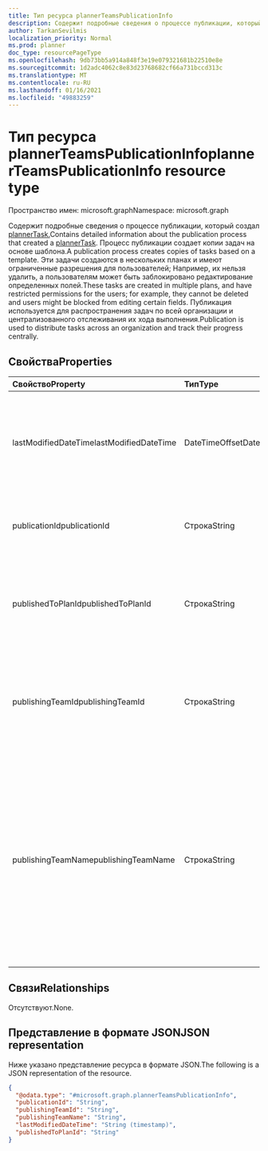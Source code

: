 ```yaml
---
title: Тип ресурса plannerTeamsPublicationInfo
description: Содержит подробные сведения о процессе публикации, который создал plannerTask.
author: TarkanSevilmis
localization_priority: Normal
ms.prod: planner
doc_type: resourcePageType
ms.openlocfilehash: 9db73bb5a914a848f3e19e079321681b22510e8e
ms.sourcegitcommit: 1d2adc4062c8e83d23768682cf66a731bccd313c
ms.translationtype: MT
ms.contentlocale: ru-RU
ms.lasthandoff: 01/16/2021
ms.locfileid: "49883259"
---
```

# <a name="plannerteamspublicationinfo-resource-type"></a><span data-ttu-id="87845-103">Тип ресурса plannerTeamsPublicationInfo</span><span class="sxs-lookup"><span data-stu-id="87845-103">plannerTeamsPublicationInfo resource type</span></span>

<span data-ttu-id="87845-104">Пространство имен: microsoft.graph</span><span class="sxs-lookup"><span data-stu-id="87845-104">Namespace: microsoft.graph</span></span>

<span data-ttu-id="87845-105">Содержит подробные сведения о процессе публикации, который создал [plannerTask.](plannertask.md)</span><span class="sxs-lookup"><span data-stu-id="87845-105">Contains detailed information about the publication process that created a [plannerTask](plannertask.md).</span></span> <span data-ttu-id="87845-106">Процесс публикации создает копии задач на основе шаблона.</span><span class="sxs-lookup"><span data-stu-id="87845-106">A publication process creates copies of tasks based on a template.</span></span> <span data-ttu-id="87845-107">Эти задачи создаются в нескольких планах и имеют ограниченные разрешения для пользователей; Например, их нельзя удалить, а пользователям может быть заблокировано редактирование определенных полей.</span><span class="sxs-lookup"><span data-stu-id="87845-107">These tasks are created in multiple plans, and have restricted permissions for the users; for example, they cannot be deleted and users might be blocked from editing certain fields.</span></span> <span data-ttu-id="87845-108">Публикация используется для распространения задач по всей организации и централизованного отслеживания их хода выполнения.</span><span class="sxs-lookup"><span data-stu-id="87845-108">Publication is used to distribute tasks across an organization and track their progress centrally.</span></span>

## <a name="properties"></a><span data-ttu-id="87845-109">Свойства</span><span class="sxs-lookup"><span data-stu-id="87845-109">Properties</span></span>
|<span data-ttu-id="87845-110">Свойство</span><span class="sxs-lookup"><span data-stu-id="87845-110">Property</span></span>|<span data-ttu-id="87845-111">Тип</span><span class="sxs-lookup"><span data-stu-id="87845-111">Type</span></span>|<span data-ttu-id="87845-112">Описание</span><span class="sxs-lookup"><span data-stu-id="87845-112">Description</span></span>|
|:---|:---|:---|
|<span data-ttu-id="87845-113">lastModifiedDateTime</span><span class="sxs-lookup"><span data-stu-id="87845-113">lastModifiedDateTime</span></span>|<span data-ttu-id="87845-114">DateTimeOffset</span><span class="sxs-lookup"><span data-stu-id="87845-114">DateTimeOffset</span></span>|<span data-ttu-id="87845-115">Дата и время последнего изменения этой задачи в процессе публикации.</span><span class="sxs-lookup"><span data-stu-id="87845-115">The date and time when this task was last modified by the publication process.</span></span> <span data-ttu-id="87845-116">Только для чтения.</span><span class="sxs-lookup"><span data-stu-id="87845-116">Read-only.</span></span> |
|<span data-ttu-id="87845-117">publicationId</span><span class="sxs-lookup"><span data-stu-id="87845-117">publicationId</span></span>|<span data-ttu-id="87845-118">Строка</span><span class="sxs-lookup"><span data-stu-id="87845-118">String</span></span>| <span data-ttu-id="87845-119">Идентификатор публикации.</span><span class="sxs-lookup"><span data-stu-id="87845-119">The identifier of the publication.</span></span> <span data-ttu-id="87845-120">Только для чтения.</span><span class="sxs-lookup"><span data-stu-id="87845-120">Read-only.</span></span>|
|<span data-ttu-id="87845-121">publishedToPlanId</span><span class="sxs-lookup"><span data-stu-id="87845-121">publishedToPlanId</span></span>|<span data-ttu-id="87845-122">Строка</span><span class="sxs-lookup"><span data-stu-id="87845-122">String</span></span>|<span data-ttu-id="87845-123">Идентификатор **планировщика,** в который изначально была помещена эта задача.</span><span class="sxs-lookup"><span data-stu-id="87845-123">The identifier of the **plannerPlan** this task was originally placed in.</span></span> <span data-ttu-id="87845-124">Только для чтения.</span><span class="sxs-lookup"><span data-stu-id="87845-124">Read-only.</span></span> |
|<span data-ttu-id="87845-125">publishingTeamId</span><span class="sxs-lookup"><span data-stu-id="87845-125">publishingTeamId</span></span>|<span data-ttu-id="87845-126">Строка</span><span class="sxs-lookup"><span data-stu-id="87845-126">String</span></span>| <span data-ttu-id="87845-127">Идентификатор команды, [которая](team.md) инициировала процесс публикации.</span><span class="sxs-lookup"><span data-stu-id="87845-127">The identifier of the [team](team.md) that initiated the publication process.</span></span> <span data-ttu-id="87845-128">Только для чтения.</span><span class="sxs-lookup"><span data-stu-id="87845-128">Read-only.</span></span>|
|<span data-ttu-id="87845-129">publishingTeamName</span><span class="sxs-lookup"><span data-stu-id="87845-129">publishingTeamName</span></span>|<span data-ttu-id="87845-130">Строка</span><span class="sxs-lookup"><span data-stu-id="87845-130">String</span></span>|<span data-ttu-id="87845-131">Отображаемое имя команды, которая инициировала процесс публикации.</span><span class="sxs-lookup"><span data-stu-id="87845-131">The display name of the team that initiated the publication process.</span></span> <span data-ttu-id="87845-132">Это отображаемого имени только для ссылки и может не представлять наиболее последние имена команды.</span><span class="sxs-lookup"><span data-stu-id="87845-132">This display name is for reference only, and might not represent the most up-to-date name of the team.</span></span> <span data-ttu-id="87845-133">Только для чтения.</span><span class="sxs-lookup"><span data-stu-id="87845-133">Read-only.</span></span> |

## <a name="relationships"></a><span data-ttu-id="87845-134">Связи</span><span class="sxs-lookup"><span data-stu-id="87845-134">Relationships</span></span>
<span data-ttu-id="87845-135">Отсутствуют.</span><span class="sxs-lookup"><span data-stu-id="87845-135">None.</span></span>

## <a name="json-representation"></a><span data-ttu-id="87845-136">Представление в формате JSON</span><span class="sxs-lookup"><span data-stu-id="87845-136">JSON representation</span></span>
<span data-ttu-id="87845-137">Ниже указано представление ресурса в формате JSON.</span><span class="sxs-lookup"><span data-stu-id="87845-137">The following is a JSON representation of the resource.</span></span>
<!-- {
  "blockType": "resource",
  "@odata.type": "microsoft.graph.plannerTeamsPublicationInfo"
}
-->
``` json
{
  "@odata.type": "#microsoft.graph.plannerTeamsPublicationInfo",
  "publicationId": "String",
  "publishingTeamId": "String",
  "publishingTeamName": "String",
  "lastModifiedDateTime": "String (timestamp)",
  "publishedToPlanId": "String"
}
```

